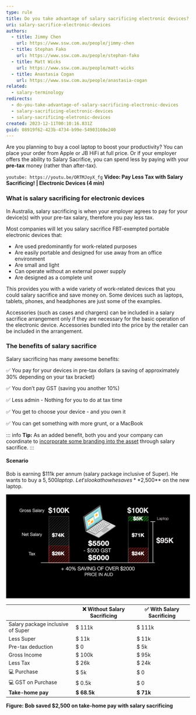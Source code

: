 ```yaml
---
type: rule
title: Do you take advantage of salary sacrificing electronic devices?
uri: salary-sacrifice-electronic-devices
authors:
  - title: Jimmy Chen
    url: https://www.ssw.com.au/people/jimmy-chen
  - title: Stephan Fako
    url: https://www.ssw.com.au/people/stephan-fako
  - title: Matt Wicks
    url: https://www.ssw.com.au/people/matt-wicks
  - title: Anastasia Cogan
    url: https://www.ssw.com.au/people/anastasia-cogan
related:
  - salary-terminology
redirects:
  - do-you-take-advantage-of-salary-sacrificing-electronic-devices
  - salary-sacrificing-electronic-devices
  - salary-sacrificing-eletronic-devices
created: 2023-12-11T00:10:16.831Z
guid: 08919f62-423b-4734-b99e-54903108e240
---
```

Are you planning to buy a cool laptop to boost your productivity? You can place your order from Apple or JB HiFi at full price. Or if your employer offers the ability to Salary Sacrifice, you can spend less by paying with your **pre-tax** money (rather than after-tax).

`youtube: https://youtu.be/ORTMJoyX_fg`
**Video: Pay Less Tax with Salary Sacrificing! | Electronic Devices (4 min)**

### What is salary sacrificing for electronic devices

In Australia, salary sacrificing is when your employer agrees to pay for your device(s) with your pre-tax salary, therefore you pay less tax.

Most companies will let you salary sacrifice FBT-exempted portable electronic devices that:

* Are used predominantly for work-related purposes
* Are easily portable and designed for use away from an office environment
* Are small and light
* Can operate without an external power supply
* Are designed as a complete unit

This provides you with a wide variety of work-related devices that you could salary sacrifice and save money on. Some devices such as laptops, tablets, phones, and headphones are just some of the examples.

Accessories (such as cases and chargers) can be included in a salary sacrifice arrangement only if they are necessary for the basic operation of the electronic device. Accessories bundled into the price by the retailer can be included in the arrangement.

### The benefits of salary sacrifice

Salary sacrificing has many awesome benefits:

✅ You pay for your devices in pre-tax dollars (a saving of approximately 30% depending on your tax bracket)

✅ You don’t pay GST (saving you another 10%)

✅ Less admin - Nothing for you to do at tax time

✅ You get to choose your device - and you own it

✅ You can get something with more grunt, or a MacBook

::: info
**Tip:** As an added benefit, both you and your company can coordinate to [incorporate some branding into the asset](/brand-your-assets) through salary sacrifice.
:::

#### Scenario

Bob is earning $111k per annum (salary package inclusive of Super). He wants to buy a $5,500 laptop.\
Let's look at how he saves **$2,500** on the new laptop.

![Figure: Without Salary Sacrificing vs Salary Sacrificing](salary-sacrafice-rules-graphic-v2-1.png)

|                                   | ❌ Without Salary Sacrificing | ✅ With Salary Sacrificing |
| --------------------------------- | ---------------------------- | ------------------------- |
| Salary package inclusive of Super | $ 111k                       | $ 111k                    |
| Less Super                        | $ 11k                        | $ 11k                     |
| Pre-tax deduction                 | $ 0                          | $ 5k                      |
| Gross Income                      | $ 100k                       | $ 95k                     |
| Less Tax                          | $ 26k                        | $ 24k                     |
| 💻 Purchase                       | $ 5k                         | $ 0                       |
| 💻 GST on Purchase                | $ 0.5k                       | $ 0                       |
| **Take-home pay**                 | **$ 68.5k**                  | **$ 71k**                 |

**Figure: Bob saved $2,500 on take-home pay with salary sacrificing**
